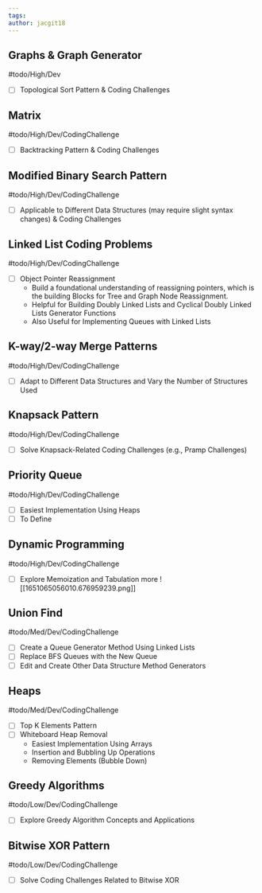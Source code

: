 ```yaml
---
tags: 
author: jacgit18
---
```

## Graphs & Graph Generator
#todo/High/Dev 
- [ ] Topological Sort Pattern & Coding Challenges

## Matrix
#todo/High/Dev/CodingChallenge 
- [ ] Backtracking Pattern & Coding Challenges

## Modified Binary Search Pattern
#todo/High/Dev/CodingChallenge 
- [ ] Applicable to Different Data Structures (may require slight syntax changes) & Coding Challenges

## Linked List Coding Problems
#todo/High/Dev/CodingChallenge 
- [ ] Object Pointer Reassignment
	- Build a foundational understanding of reassigning pointers, which is the building Blocks for Tree and Graph Node Reassignment.  
	- Helpful for Building Doubly Linked Lists and Cyclical Doubly Linked Lists Generator Functions
	- Also Useful for Implementing Queues with Linked Lists

## K-way/2-way Merge Patterns
#todo/High/Dev/CodingChallenge 
- [ ] Adapt to Different Data Structures and Vary the Number of Structures Used

## Knapsack Pattern
#todo/High/Dev/CodingChallenge 
- [ ] Solve Knapsack-Related Coding Challenges (e.g., Pramp Challenges)

## Priority Queue
#todo/High/Dev/CodingChallenge 
- [ ] Easiest Implementation Using Heaps
- [ ] To Define

## Dynamic Programming
#todo/High/Dev/CodingChallenge 
- [ ] Explore Memoization and Tabulation more
![[1651065056010.676959239.png]]


## Union Find
#todo/Med/Dev/CodingChallenge 
- [ ] Create a Queue Generator Method Using Linked Lists
- [ ] Replace BFS Queues with the New Queue
- [ ] Edit and Create Other Data Structure Method Generators

## Heaps
#todo/Med/Dev/CodingChallenge 
- [ ] Top K Elements Pattern
- [ ] Whiteboard Heap Removal
	- Easiest Implementation Using Arrays
	- Insertion and Bubbling Up Operations
	- Removing Elements (Bubble Down)

## Greedy Algorithms
#todo/Low/Dev/CodingChallenge 
- [ ] Explore Greedy Algorithm Concepts and Applications

## Bitwise XOR Pattern
#todo/Low/Dev/CodingChallenge 
- [ ] Solve Coding Challenges Related to Bitwise XOR
